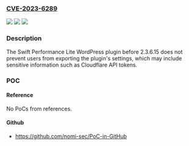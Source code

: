 ### [CVE-2023-6289](https://cve.mitre.org/cgi-bin/cvename.cgi?name=CVE-2023-6289)
![](https://img.shields.io/static/v1?label=Product&message=Swift%20Performance%20Lite&color=blue)
![](https://img.shields.io/static/v1?label=Version&message=0%3C%202.3.6.15%20&color=brighgreen)
![](https://img.shields.io/static/v1?label=Vulnerability&message=CWE-287%20Improper%20Authentication&color=brighgreen)

### Description

The Swift Performance Lite WordPress plugin before 2.3.6.15 does not prevent users from exporting the plugin's settings, which may include sensitive information such as Cloudflare API tokens.

### POC

#### Reference
No PoCs from references.

#### Github
- https://github.com/nomi-sec/PoC-in-GitHub


